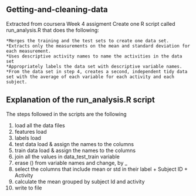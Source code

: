 ## Getting-and-cleaning-data
Extracted from coursera Week 4 assigment 
Create one R script called run_analysis.R that does the following:

    *Merges the training and the test sets to create one data set.
    *Extracts only the measurements on the mean and standard deviation for each measurement.
    *Uses descriptive activity names to name the activities in the data set
    *Appropriately labels the data set with descriptive variable names.
    *From the data set in step 4, creates a second, independent tidy data 
    set with the average of each variable for each activity and each subject.
    
 ## Explanation of the run_analysis.R script
   The steps followed in the scripts are the following
 1.	 load all the data files 
2.	features load
3.	labels load
4.	test data load & assign the names to the columns
5.	train data load  & assign the names to the columns
6. join all the values in data_test_train variable
7.	erase () from variable names  and change, by _
8.	select the columns that include mean or std in their label + Subject ID + Activity
9.	calculate the mean grouped by subject Id and activity
10. write to file 
